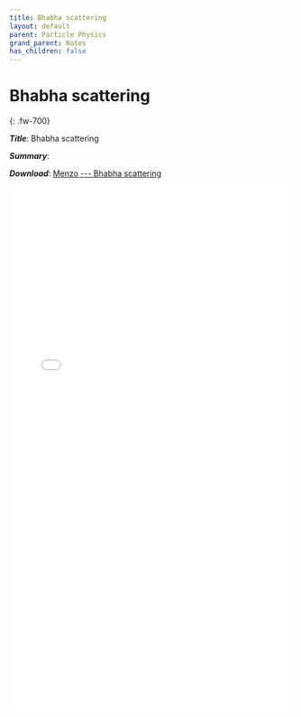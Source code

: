 ```yaml
---
title: Bhabha scattering
layout: default
parent: Particle Physics
grand_parent: Notes
has_children: false
---
```


# Bhabha scattering
{: .fw-700}

***Title***: Bhabha scattering

***Summary***: 

***Download***:  [Menzo --- Bhabha scattering]

<!--- This is how to embed a PDF into the page --->

<iframe
	align="center"
	src="../pdfs/Menzo_bhabha_scattering.pdf#toolbar=0"
	width="100%"
	height="928px"
	style="border:none"
  frameborder="0"
></iframe> 

[Menzo --- Bhabha scattering]: ../pdfs/Menzo_bhabha_scattering.pdf
